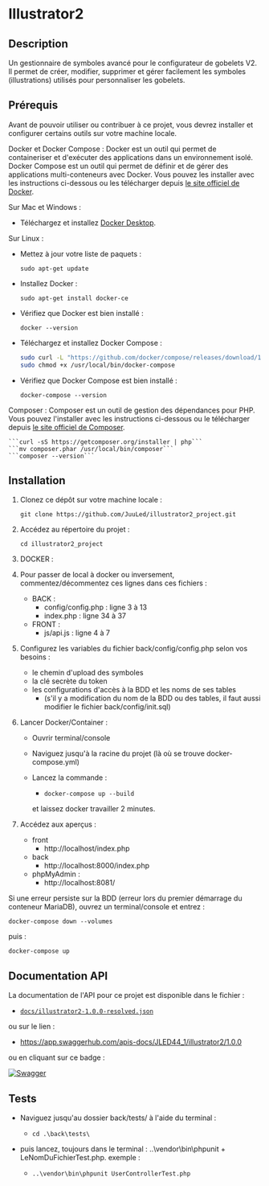 # Illustrator2

## Description

Un gestionnaire de symboles avancé pour le configurateur de gobelets V2.
Il permet de créer, modifier, supprimer et gérer facilement les symboles (illustrations) utilisés pour personnaliser les gobelets.


## Prérequis

Avant de pouvoir utiliser ou contribuer à ce projet, vous devrez installer et configurer certains outils sur votre machine locale.

Docker et Docker Compose : 
Docker est un outil qui permet de containeriser et d'exécuter des applications dans un environnement isolé. Docker Compose est un outil qui permet de définir et de gérer des applications multi-conteneurs avec Docker. Vous pouvez les installer avec les instructions ci-dessous ou les télécharger depuis [le site officiel de Docker](https://www.docker.com/products/docker-desktop/).

Sur Mac et Windows :

- Téléchargez et installez [Docker Desktop](https://www.docker.com/products/docker-desktop/).

Sur Linux :

- Mettez à jour votre liste de paquets :

	```sudo apt-get update```

- Installez Docker :

	```sudo apt-get install docker-ce```
	
- Vérifiez que Docker est bien installé :

	```docker --version```

- Téléchargez et installez Docker Compose :

	```bash
	sudo curl -L "https://github.com/docker/compose/releases/download/1.27.4/docker-compose-$(uname -s)-$(uname -m)" -o /usr/local/bin/docker-compose
	sudo chmod +x /usr/local/bin/docker-compose

- Vérifiez que Docker Compose est bien installé :

	```docker-compose --version```


Composer : 
Composer est un outil de gestion des dépendances pour PHP. Vous pouvez l'installer avec les instructions ci-dessous ou le télécharger depuis [le site officiel de Composer](https://getcomposer.org/download/).

	```curl -sS https://getcomposer.org/installer | php```
	```mv composer.phar /usr/local/bin/composer```
	```composer --version```



## Installation

1. Clonez ce dépôt sur votre machine locale :

	```git clone https://github.com/JuuLed/illustrator2_project.git```


2. Accédez au répertoire du projet :

	```cd illustrator2_project```

3. DOCKER :

4. Pour passer de local à docker ou inversement, commentez/décommentez ces lignes dans ces fichiers :
	- BACK :
		- config/config.php : ligne 3 à 13
		- index.php	 : ligne 34 à 37
	- FRONT :
		- js/api.js	 : ligne 4 à 7

5. Configurez les variables du fichier back/config/config.php selon vos besoins :
	- le chemin d'upload des symboles
	- la clé secrète du token
	- les configurations d'accès à la BDD et les noms de ses tables
		- (s'il y a modification du nom de la BDD ou des tables, il faut aussi modifier le fichier back/config/init.sql)

6. Lancer Docker/Container :
	- Ouvrir terminal/console
	- Naviguez jusqu'à la racine du projet (là où se trouve docker-compose.yml)
	- Lancez la commande : 
		- ```docker-compose up --build```
		
		et laissez docker travailler 2 minutes.

7. Accédez aux aperçus :
	- front 
		- http://localhost/index.php
	- back
		- http://localhost:8000/index.php
	- phpMyAdmin :
		- http://localhost:8081/


Si une erreur persiste sur la BDD (erreur lors du premier démarrage du conteneur MariaDB), ouvrez un terminal/console et entrez :

```docker-compose down --volumes```

puis :

```docker-compose up```

## Documentation API

La documentation de l'API pour ce projet est disponible dans le fichier :
- [`docs/illustrator2-1.0.0-resolved.json`](docs/illustrator2-1.0.0-resolved.json)

ou sur le lien :
- https://app.swaggerhub.com/apis-docs/JLED44_1/illustrator2/1.0.0

ou en cliquant sur ce badge :

[![Swagger](https://img.shields.io/badge/-Swagger-%23Clover)](https://app.swaggerhub.com/apis-docs/JLED44_1/illustrator2/1.0.0)

## Tests

- Naviguez jusqu'au dossier back/tests/ à l'aide du terminal :
	- ```cd .\back\tests\```

- puis lancez, toujours dans le terminal : ..\vendor\bin\phpunit + LeNomDuFichierTest.php.
exemple :
    - ```..\vendor\bin\phpunit UserControllerTest.php```


